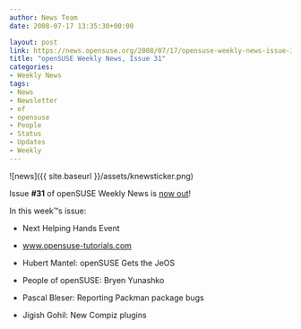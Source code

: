 ```yaml
---
author: News Team
date: 2008-07-17 13:35:30+00:00

layout: post
link: https://news.opensuse.org/2008/07/17/opensuse-weekly-news-issue-31/
title: "openSUSE Weekly News, Issue 31"
categories:
- Weekly News
tags:
- News
- Newsletter
- of
- opensuse
- People
- Status
- Updates
- Weekly
---
```



![news]({{ site.baseurl }}/assets/knewsticker.png)

Issue **#31** of openSUSE Weekly News is [now out](http://en.opensuse.org/OpenSUSE_Weekly_News/31)!

In this week™s issue:



	
  * Next Helping Hands Event 

	
  * www.opensuse-tutorials.com

	
  * Hubert Mantel: openSUSE Gets the JeOS 

	
  * People of openSUSE: Bryen Yunashko 

	
  * Pascal Bleser: Reporting Packman package bugs 

	
  * Jigish Gohil: New Compiz plugins 

		
